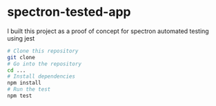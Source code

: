 spectron-tested-app
===================

I built this project as a proof of concept for spectron automated testing using jest

```bash
# Clone this repository
git clone
# Go into the repository
cd ...
# Install dependencies
npm install
# Run the test
npm test
```
